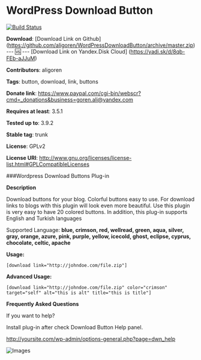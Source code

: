 WordPress Download Button
=======================

[![Build Status](https://api.travis-ci.org/aligoren/WordPressDownloadButton.png)](https://travis-ci.org/aligoren/WordPressDownloadButton)

**Download**: [Download Link on Github] (https://github.com/aligoren/WordPressDownloadButton/archive/master.zip) --- :vs: ---
[Download Link on Yandex.Disk Cloud] (https://yadi.sk/d/8qb-FEb-aJJuM)

**Contributors**: aligoren

**Tags**: button, download, link, buttons

**Donate link**: https://www.paypal.com/cgi-bin/webscr?cmd=_donations&business=goren.ali@yandex.com

**Requires at least**: 3.5.1

**Tested up to**: 3.9.2

**Stable tag**: trunk

**License**: GPLv2

**License URI**: http://www.gnu.org/licenses/license-list.html#GPLCompatibleLicenses

###Wordpress Download Buttons Plug-in

**Description**

Download buttons for your blog. Colorful buttons easy to use. For download links to blogs with this plugin will look even more beautiful. Use this plugin is very easy to have 20 colored buttons. In addition, this plug-in supports English and Turkish languages

Supported Language: **blue, crimson, red, wellread, green, aqua, silver, gray, orange, azure, pink, purple, yellow, icecold, ghost, eclipse, cyprus, chocolate, celtic, apache**

**Usage:**

`[download link="http://johndoe.com/file.zip"]`

**Advanced Usage:**

`[download link="http://johndoe.com/file.zip" color="crimson" target="self" alt="this is alt" title="this is title"]`

**Frequently Asked Questions**

If you want to help?

Install plug-in after check Download Button Help panel.

http://yoursite.com/wp-admin/options-general.php?page=dwn_help

![Images](http://i.hizliresim.com/JdGDoE.png)
